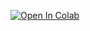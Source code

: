 [![Open In Colab](https://colab.research.google.com/assets/colab-badge.svg)](https://colab.research.google.com/github/NeuralFalconYT/parler_tts_mini_v0.1/blob/main/parler_tts_mini_v0.1.ipynb) <br>
